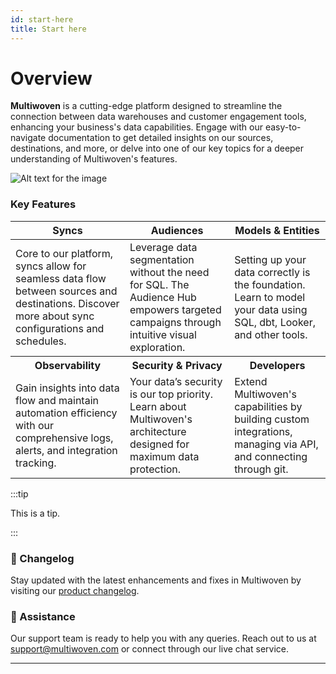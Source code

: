 ```yaml
---
id: start-here
title: Start here
---
```


# Overview

**Multiwoven** is a cutting-edge platform designed to streamline the connection between data warehouses and customer engagement tools, enhancing your business's data capabilities. Engage with our easy-to-navigate documentation to get detailed insights on our sources, destinations, and more, or delve into one of our key topics for a deeper understanding of Multiwoven's features.

![Alt text for the image](/img/dashboard.png)


### Key Features

<table class="table-custom">
    <thead>
        <tr>
            <th>Syncs</th>
            <th>Audiences</th>
            <th>Models & Entities</th>
        </tr>
        </thead>
        <tbody>
            <tr>
                <td>Core to our platform, syncs allow for seamless data flow between sources and destinations. Discover more about sync configurations and schedules.</td>
                <td>Leverage data segmentation without the need for SQL. The Audience Hub empowers targeted campaigns through intuitive visual exploration.</td>
                <td>Setting up your data correctly is the foundation. Learn to model your data using SQL, dbt, Looker, and other tools.</td>
            </tr>
        <tr>
            <th>Observability</th>
            <th>Security & Privacy</th>
            <th>Developers</th>
        </tr>
        <tr>
            <td>Gain insights into data flow and maintain automation efficiency with our comprehensive logs, alerts, and integration tracking.</td>
            <td>Your data’s security is our top priority. Learn about Multiwoven's architecture designed for maximum data protection.</td>
            <td>Extend Multiwoven's capabilities by building custom integrations, managing via API, and connecting through git.</td>
        </tr>
    </tbody>
</table>

:::tip

This is a tip.

:::

### 🚀 Changelog

Stay updated with the latest enhancements and fixes in Multiwoven by visiting our [product changelog](./changelog).

### 🤝 Assistance

Our support team is ready to help you with any queries. Reach out to us at [support@multiwoven.com](mailto:support@multiwoven.com) or connect through our live chat service.

---


